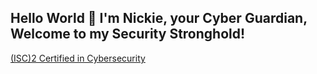 ## Hello World 👋 I'm Nickie, your Cyber Guardian, Welcome to my Security Stronghold!

[(ISC)2 Certified in Cybersecurity](https://www.credly.com/earner/earned/badge/9c161bf6-0202-407a-acd7-7548b3ece7ed)

<!--
**NickieNetDefense/NickieNetDefense** is a ✨ _special_ ✨ repository because its `README.md` (this file) appears on your GitHub profile.

Here are some ideas to get you started:

- 🔭 I’m currently working on ...
- 🌱 I’m currently learning ...
- 👯 I’m looking to collaborate on ...
- 🤔 I’m looking for help with ...
- 💬 Ask me about ...
- 📫 How to reach me: ...
- 😄 Pronouns: ...
- ⚡ Fun fact: ...
-->
